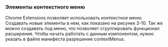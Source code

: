 ### Элементы контекстного меню

Chrome Extensions позволяет использовать контекстное меню. Создавать новые элементы в нем, как показано на рисунке 3-10. Так же можно создавать под меню, что позволяет сгруппировать функционал расширения. Чтобы начать работать с данным компонентом, нужно указать в файле манифеста разрешение contextMenus. 

